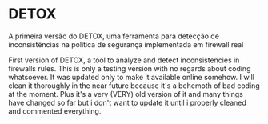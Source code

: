 # DETOX
A primeira versão do DETOX, uma ferramenta para detecção de inconsistências na política de segurança implementada em firewall real

First version of DETOX, a tool to analyze and detect inconsistencies in firewalls rules.
This is only a testing version with no regards about coding whatsoever. It was updated only to make it available online somehow.
I will clean it thoroughly in the near future because it's a behemoth of bad coding at the moment. Plus it's a very (VERY) old 
version of it and many things have changed so far but i don't want to update it until i properly cleaned and commented everything.
